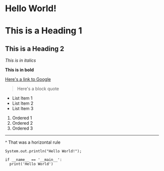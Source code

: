 # Hello World!

# This is a Heading 1

## This is a Heading 2

*This is in italics*

**This is in bold**

[Here's a link to Google](https://google.com)

> Here's a block quote

- List Item 1
- List Item 2
- List Item 3

1. Ordered 1
2. Ordered 2
3. Ordered 3

---

^ That was a horizontal rule

`System.out.println("Hello World!");`

```
if __name__ == '__main__':
  print('Hello World')
```
